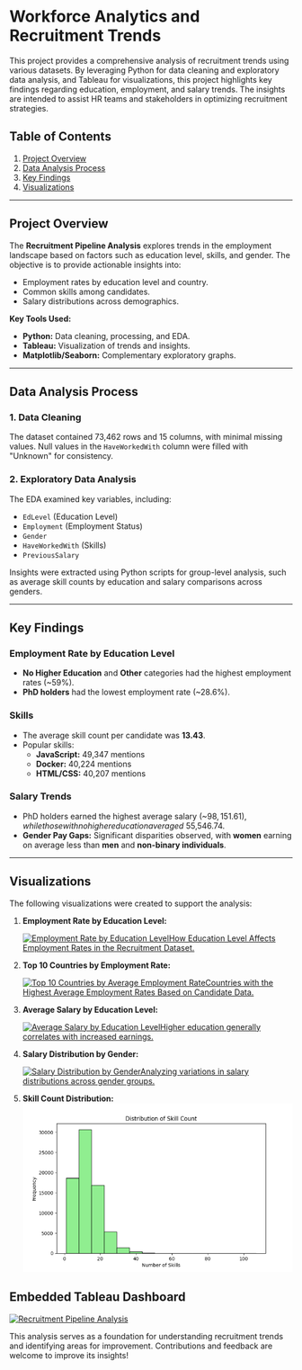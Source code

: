 # Workforce Analytics and Recruitment Trends

This project provides a comprehensive analysis of recruitment trends using various datasets. By leveraging Python for data cleaning and exploratory data analysis, and Tableau for visualizations, this project highlights key findings regarding education, employment, and salary trends. The insights are intended to assist HR teams and stakeholders in optimizing recruitment strategies.

## Table of Contents
1. [Project Overview](#project-overview)
2. [Data Analysis Process](#data-analysis-process)
3. [Key Findings](#key-findings)
4. [Visualizations](#visualizations)

---

## Project Overview

The **Recruitment Pipeline Analysis** explores trends in the employment landscape based on factors such as education level, skills, and gender. The objective is to provide actionable insights into:
- Employment rates by education level and country.
- Common skills among candidates.
- Salary distributions across demographics.

**Key Tools Used:**
- **Python:** Data cleaning, processing, and EDA.
- **Tableau:** Visualization of trends and insights.
- **Matplotlib/Seaborn:** Complementary exploratory graphs.

---

## Data Analysis Process

### 1. Data Cleaning
The dataset contained 73,462 rows and 15 columns, with minimal missing values. Null values in the `HaveWorkedWith` column were filled with "Unknown" for consistency.

### 2. Exploratory Data Analysis
The EDA examined key variables, including:
- `EdLevel` (Education Level)
- `Employment` (Employment Status)
- `Gender`
- `HaveWorkedWith` (Skills)
- `PreviousSalary`

Insights were extracted using Python scripts for group-level analysis, such as average skill counts by education and salary comparisons across genders.

---

## Key Findings

### Employment Rate by Education Level
- **No Higher Education** and **Other** categories had the highest employment rates (~59%).
- **PhD holders** had the lowest employment rate (~28.6%).

### Skills
- The average skill count per candidate was **13.43**.
- Popular skills:
  - **JavaScript:** 49,347 mentions
  - **Docker:** 40,224 mentions
  - **HTML/CSS:** 40,207 mentions

### Salary Trends
- PhD holders earned the highest average salary (~$98,151.61), while those with no higher education averaged ~$55,546.74.
- **Gender Pay Gaps:** Significant disparities observed, with **women** earning on average less than **men** and **non-binary individuals**.

---

## Visualizations

The following visualizations were created to support the analysis:

1. **Employment Rate by Education Level:**
   <div class='tableauPlaceholder' id='viz1737679797997' style='position: relative'><noscript><a href='#'><img alt='Employment Rate by Education LevelHow Education Level Affects Employment Rates in the Recruitment Dataset. ' src='https:&#47;&#47;public.tableau.com&#47;static&#47;images&#47;em&#47;employment_rate_by_edlevel&#47;EmploymentRatebyEducationLevel&#47;1_rss.png' style='border: none' /></a></noscript><object class='tableauViz'  style='display:none;'><param name='host_url' value='https%3A%2F%2Fpublic.tableau.com%2F' /> <param name='embed_code_version' value='3' /> <param name='site_root' value='' /><param name='name' value='employment_rate_by_edlevel&#47;EmploymentRatebyEducationLevel' /><param name='tabs' value='no' /><param name='toolbar' value='yes' /><param name='static_image' value='https:&#47;&#47;public.tableau.com&#47;static&#47;images&#47;em&#47;employment_rate_by_edlevel&#47;EmploymentRatebyEducationLevel&#47;1.png' /> <param name='animate_transition' value='yes' /><param name='display_static_image' value='yes' /><param name='display_spinner' value='yes' /><param name='display_overlay' value='yes' /><param name='display_count' value='yes' /><param name='language' value='en-US' /><param name='filter' value='publish=yes' /></object></div>

2. **Top 10 Countries by Employment Rate:**
   <div class='tableauPlaceholder' id='viz1737680758171' style='position: relative'><noscript><a href='#'><img alt='Top 10 Countries by Average Employment RateCountries with the Highest Average Employment Rates Based on Candidate Data. ' src='https:&#47;&#47;public.tableau.com&#47;static&#47;images&#47;To&#47;Top_10_Countries_17376806384170&#47;Top10CountriesbyAverageEmploymentRate&#47;1_rss.png' style='border: none' /></a></noscript><object class='tableauViz'  style='display:none;'><param name='host_url' value='https%3A%2F%2Fpublic.tableau.com%2F' /> <param name='embed_code_version' value='3' /> <param name='site_root' value='' /><param name='name' value='Top_10_Countries_17376806384170&#47;Top10CountriesbyAverageEmploymentRate' /><param name='tabs' value='no' /><param name='toolbar' value='yes' /><param name='static_image' value='https:&#47;&#47;public.tableau.com&#47;static&#47;images&#47;To&#47;Top_10_Countries_17376806384170&#47;Top10CountriesbyAverageEmploymentRate&#47;1.png' /> <param name='animate_transition' value='yes' /><param name='display_static_image' value='yes' /><param name='display_spinner' value='yes' /><param name='display_overlay' value='yes' /><param name='display_count' value='yes' /><param name='language' value='en-US' /><param name='filter' value='publish=yes' /></object></div>        

3. **Average Salary by Education Level:**
   <div class='tableauPlaceholder' id='viz1737680095939' style='position: relative'><noscript><a href='#'><img alt='Average Salary by Education LevelHigher education generally correlates with increased earnings. ' src='https:&#47;&#47;public.tableau.com&#47;static&#47;images&#47;Sa&#47;Salary_by_Ed_Level&#47;SalarybyEducationLevel&#47;1_rss.png' style='border: none' /></a></noscript><object class='tableauViz'  style='display:none;'><param name='host_url' value='https%3A%2F%2Fpublic.tableau.com%2F' /> <param name='embed_code_version' value='3' /> <param name='site_root' value='' /><param name='name' value='Salary_by_Ed_Level&#47;SalarybyEducationLevel' /><param name='tabs' value='no' /><param name='toolbar' value='yes' /><param name='static_image' value='https:&#47;&#47;public.tableau.com&#47;static&#47;images&#47;Sa&#47;Salary_by_Ed_Level&#47;SalarybyEducationLevel&#47;1.png' /> <param name='animate_transition' value='yes' /><param name='display_static_image' value='yes' /><param name='display_spinner' value='yes' /><param name='display_overlay' value='yes' /><param name='display_count' value='yes' /><param name='language' value='en-US' /><param name='filter' value='publish=yes' /></object></div>
4. **Salary Distribution by Gender:**
   <div class='tableauPlaceholder' id='viz1737680018773' style='position: relative'><noscript><a href='#'><img alt='Salary Distribution by GenderAnalyzing variations in salary distributions across gender groups. ' src='https:&#47;&#47;public.tableau.com&#47;static&#47;images&#47;Sa&#47;Salary_Distribution_by_Gender&#47;AverageSalarybyGender&#47;1_rss.png' style='border: none' /></a></noscript><object class='tableauViz'  style='display:none;'><param name='host_url' value='https%3A%2F%2Fpublic.tableau.com%2F' /> <param name='embed_code_version' value='3' /> <param name='site_root' value='' /><param name='name' value='Salary_Distribution_by_Gender&#47;AverageSalarybyGender' /><param name='tabs' value='no' /><param name='toolbar' value='yes' /><param name='static_image' value='https:&#47;&#47;public.tableau.com&#47;static&#47;images&#47;Sa&#47;Salary_Distribution_by_Gender&#47;AverageSalarybyGender&#47;1.png' /> <param name='animate_transition' value='yes' /><param name='display_static_image' value='yes' /><param name='display_spinner' value='yes' /><param name='display_overlay' value='yes' /><param name='display_count' value='yes' /><param name='language' value='en-US' /><param name='filter' value='publish=yes' /></object></div>

5. **Skill Count Distribution:**
   ![Histogram](./visualization/eda_charts/Distribution_of_SkillCount.png)

## Embedded Tableau Dashboard
<div class='tableauPlaceholder' id='viz1737680195721' style='position: relative'><noscript><a href='#'><img alt='Recruitment Pipeline Analysis ' src='https:&#47;&#47;public.tableau.com&#47;static&#47;images&#47;Re&#47;Recruitment_Analysis_Pipeline&#47;RecruitmentPipelineAnalysis&#47;1_rss.png' style='border: none' /></a></noscript><object class='tableauViz'  style='display:none;'><param name='host_url' value='https%3A%2F%2Fpublic.tableau.com%2F' /> <param name='embed_code_version' value='3' /> <param name='site_root' value='' /><param name='name' value='Recruitment_Analysis_Pipeline&#47;RecruitmentPipelineAnalysis' /><param name='tabs' value='no' /><param name='toolbar' value='yes' /><param name='static_image' value='https:&#47;&#47;public.tableau.com&#47;static&#47;images&#47;Re&#47;Recruitment_Analysis_Pipeline&#47;RecruitmentPipelineAnalysis&#47;1.png' /> <param name='animate_transition' value='yes' /><param name='display_static_image' value='yes' /><param name='display_spinner' value='yes' /><param name='display_overlay' value='yes' /><param name='display_count' value='yes' /><param name='language' value='en-US' /><param name='filter' value='publish=yes' /></object></div>

This analysis serves as a foundation for understanding recruitment trends and identifying areas for improvement. Contributions and feedback are welcome to improve its insights!
